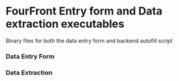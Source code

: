 # FourFront Entry form and Data extraction executables
Binary files for both the data entry form and backend autofill script

### Data Entry Form

### Data Extraction
